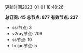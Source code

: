 更新时间2023-01-01 18:48:26

**总订阅: 45**
**总节点: 877**
**有效节点: 227**
- ssr节点: 3
- v2ray节点: 209
- ss节点: 10
- trojan节点: 5
